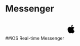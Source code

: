 # Messenger
##iOS Real-time Messenger
<svg xmlns="http://www.w3.org/2000/svg" width="36" height="64" viewBox="0 0 16 44"><path d="M8.02 16.23c-.73 0-1.86-.83-3.05-.8-1.57.02-3.01.91-3.82 2.32-1.63 2.83-.42 7.01 1.17 9.31.78 1.12 1.7 2.38 2.92 2.34 1.17-.05 1.61-.76 3.03-.76 1.41 0 1.81.76 3.05.73 1.26-.02 2.06-1.14 2.83-2.27.89-1.3 1.26-2.56 1.28-2.63-.03-.01-2.45-.94-2.48-3.74-.02-2.34 1.91-3.46 2-3.51-1.1-1.61-2.79-1.79-3.38-1.83-1.54-.12-2.83.84-3.55.84zm2.6-2.36c.65-.78 1.08-1.87.96-2.95-.93.04-2.05.62-2.72 1.4-.6.69-1.12 1.8-.98 2.86 1.03.08 2.09-.53 2.74-1.31" fill="#000"/></svg>

